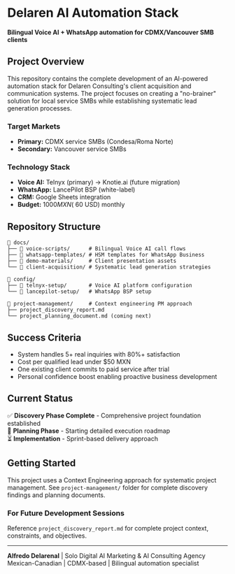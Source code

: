 # Delaren AI Automation Stack

**Bilingual Voice AI + WhatsApp automation for CDMX/Vancouver SMB clients**

## Project Overview

This repository contains the complete development of an AI-powered automation stack for Delaren Consulting's client acquisition and communication systems. The project focuses on creating a "no-brainer" solution for local service SMBs while establishing systematic lead generation processes.

### Target Markets
- **Primary:** CDMX service SMBs (Condesa/Roma Norte)
- **Secondary:** Vancouver service SMBs

### Technology Stack
- **Voice AI:** Telnyx (primary) → Knotie.ai (future migration)
- **WhatsApp:** LancePilot BSP (white-label)
- **CRM:** Google Sheets integration
- **Budget:** $1000 MXN (~$60 USD) monthly

## Repository Structure

```
📁 docs/
├── 📁 voice-scripts/      # Bilingual Voice AI call flows
├── 📁 whatsapp-templates/ # HSM templates for WhatsApp Business
├── 📁 demo-materials/     # Client presentation assets
└── 📁 client-acquisition/ # Systematic lead generation strategies

📁 config/
├── 📁 telnyx-setup/       # Voice AI platform configuration
└── 📁 lancepilot-setup/   # WhatsApp BSP setup

📁 project-management/     # Context engineering PM approach
├── project_discovery_report.md
└── project_planning_document.md (coming next)
```

## Success Criteria

- System handles 5+ real inquiries with 80%+ satisfaction
- Cost per qualified lead under $50 MXN
- One existing client commits to paid service after trial
- Personal confidence boost enabling proactive business development

## Current Status

✅ **Discovery Phase Complete** - Comprehensive project foundation established  
🚧 **Planning Phase** - Starting detailed execution roadmap  
⏳ **Implementation** - Sprint-based delivery approach  

## Getting Started

This project uses a Context Engineering approach for systematic project management. See `project-management/` folder for complete discovery findings and planning documents.

### For Future Development Sessions
Reference `project_discovery_report.md` for complete project context, constraints, and objectives.

---

**Alfredo Delarenal** | Solo Digital AI Marketing & AI Consulting Agency  
Mexican-Canadian | CDMX-based | Bilingual automation specialist